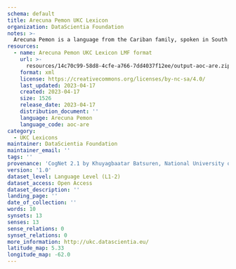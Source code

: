 ```yaml
---
schema: default
title: Arecuna Pemon UKC Lexicon
organization: DataScientia Foundation
notes: >-
  Arecuna Pemon is a language from the Cariban family, spoken in South America. The UKC Lexicon of Arecuna Pemon is represented as a lexico-semantic network. It consists of words, word senses, synsets, as well as sense-level and synset-level relationships.
resources:
  - name: Arecuna Pemon UKC Lexicon LMF format
    url: >-
      resources/14c70c99-58d8-4cfe-a766-7dd4037f12ee/output-aoc-are.zip
    format: xml
    license: https://creativecommons.org/licenses/by-nc-sa/4.0/
    last_updated: 2023-04-17
    created: 2023-04-17
    size: 1526
    release_date: 2023-04-17
    distribution_document: ''
    language: Arecuna Pemon
    language_code: aoc-are
category:
  - UKC Lexicons
maintainer: DataScientia Foundation
maintainer_email: ''
tags: ''
provenance: 'CogNet 2.1 by Khuyagbaatar Batsuren, National University of Mongolia (http://cognet.ukc.disi.unitn.it); Native Languages of the Americas 2021.11. by Laura Redish and Orrin Lewis (http://www.native-languages.org); Princeton WordNet 2.1 by Princeton University (https://wordnet.princeton.edu)'
version: '1.0'
dataset_level: Language Level (L1-2)
dataset_access: Open Access
dataset_description: ''
landing_page: ''
date_of_collection: ''
words: 10
synsets: 13
senses: 13
sense_relations: 0
synset_relations: 0
more_information: http://ukc.datascientia.eu/
latitude_map: 5.33
longitude_map: -62.0
---
```

